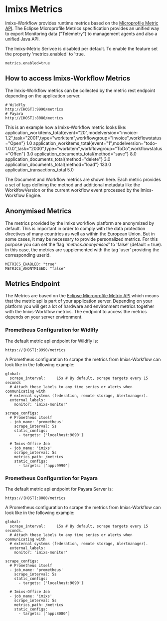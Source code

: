 # Imixs Metrics

Imixs-Workflow provides runtime metrics based on the [Microprofile Metric API](https://microprofile.io/project/eclipse/microprofile-metrics). The Eclipse Microprofile Metrics specification provides an unified way to export Monitoring data ("Telemetry") to management agents and also a unified Java API.

The Imixs-Metric Serivce is disabled per default. To enable the feature set the property 'metrics.enabled' to 'true.

	metrics.enabled=true

## How to access Imixs-Workflow Metrics

The Imxis-Workflow metrics can be collected by the metric rest endpoint depending on the application server.

    # Wildfly
    http://[HOST]:9990/metrics
    # Payara
    http://[HOST]:8080/metrics
    

This is an example how a Imixs-Workflow metric looks like:
	application_workitems_total{event="20",modelversion="invoice-1.2",task="2001",type="workitem",workflowgroup="Invoice",workflowstatus="Open"} 1.0
	application_workitems_total{event="1",modelversion="todo-1.0.0",task="2000",type="workitem",workflowgroup="ToDo",workflowstatus="Offen"} 3.0
	application_documents_total{method="save"} 8.0
	application_documents_total{method="delete"} 3.0
	application_documents_total{method="load"} 133.0
	application_transactions_total 5.0


The Document and Workflow metrics are shown here. Each metric provides a set of tags defining the method and additional metadata like the WorklfowVersion or the current workflow event processed by the Imixs-Workflow Engine.


## Anonymised Metrics

The metrics provided by the Imixs workflow platform are anonymized by default. This is important in order to comply with the data protection directives of many countries as well as within the European Union. But in some cases, it may be necessary to provide personalized metrics. For this purpose you can set the flag '_metrics.anonymised_' to 'false' (default = true). In this case, the metrics are supplemented with the  tag 'user' providing the corresponding userid. 

	METRICS_ENABLED: "true"
	METRICS_ANONYMISED: "false"



## Metrics Endpoint

The Metrics are based on the [Eclipse Microprofile Metric API](https://microprofile.io/project/eclipse/microprofile-metrics) which means that the metric api is part of your application server. Depending on your platform you will get a lot of hardware and environment metrics together with the Imixs-Workflow metrics. The endpoint to access the metrics depends on your server environment. 

### Prometheus Configuration for Widlfly

The default metric api endpoint for Wildfly is:

	https://[HOST]:9990/metrics
	
A Prometheus configuration to scrape the metrics from Imixs-Workflow can look like in the following example:

	global:
	  scrape_interval:     15s # By default, scrape targets every 15 seconds
	  # Attach these labels to any time series or alerts when communicating with
	  # external systems (federation, remote storage, Alertmanager).
	  external_labels:
	    monitor: 'imixs-monitor'
	
	scrape_configs:
	  # Prometheus itself
	  - job_name: 'prometheus'
	    scrape_interval: 5s
	    static_configs:
	      - targets: ['localhost:9090']
	     
	  # Imixs-Office Job
	  - job_name: 'imixs'
	    scrape_interval: 5s
	    metrics_path: /metrics
	    static_configs:
	      - targets: ['app:9990']      
   


### Prometheus Configuration for Payara

The default metric api endpoint for Payara Server is:

	https://[HOST]:8080/metrics
	
A Prometheus configuration to scrape the metrics from Imixs-Workflow can look like in the following example:


	global:
	  scrape_interval:     15s # By default, scrape targets every 15 seconds.
	  # Attach these labels to any time series or alerts when communicating with
	  # external systems (federation, remote storage, Alertmanager).
	  external_labels:
	    monitor: 'imixs-monitor'
	
	scrape_configs:
	  # Prometheus itself
	  - job_name: 'prometheus'
	    scrape_interval: 5s
	    static_configs:
	      - targets: ['localhost:9090']
	     
	  # Imixs-Office Job
	  - job_name: 'imixs'
	    scrape_interval: 5s
	    metrics_path: /metrics
	    static_configs:
	      - targets: ['app:8080']        
 

      
